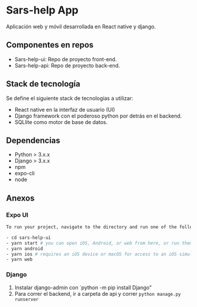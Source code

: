 # Sars-help App
Aplicación web y móvil desarrollada en React native y django.

## Componentes en repos

- Sars-help-ui: Repo de proyecto front-end.
- Sars-help-api: Repo de proyecto back-end.

## Stack de tecnología

Se define el siguiente stack de tecnologías a utilizar:
- React native en la interfaz de usuario (UI)
- Django framework con el poderoso python por detrás en el backend.
- SQLlite como motor de base de datos.

## Dependencias

- Python > 3.x.x
- Django > 3.x.x
- npm
- expo-cli
- node

## Anexos

### Expo UI
```bash
To run your project, navigate to the directory and run one of the following yarn commands.

- cd sars-help-ui
- yarn start # you can open iOS, Android, or web from here, or run them directly with the commands below.
- yarn android
- yarn ios # requires an iOS device or macOS for access to an iOS simulator
- yarn web
```

### Django
1. Instalar django-admin con `python -m pip install Django"
2. Para correr el backend, ir a carpeta de api y correr `python manage.py runserver`
